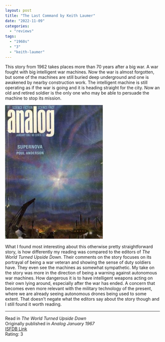 ```yaml
---
layout: post
title: "The Last Command by Keith Laumer"
date: "2022-11-09"
categories:
  - "reviews"
tags:
  - "1960s"
  - "3"
  - "keith-laumer"
---
```


This story from 1962 takes places more than 70 years after a big war. A war fought with big intelligent war machines. Now the war is almost forgotten, but some of the machines are still buried deep underground and one is awakened by nearby construction work. The intelligent machine is still operating as if the war is going and it is heading straight for the city. Now an old and retired soldier is the only one who may be able to persuade the machine to stop its mission.

![](/assets/images/6242500.jpg)

What I found most interesting about this otherwise pretty straightforward story, is how differently my reading was compared to the editors of _The World Turned Upside Down_. Their comments on the story focuses on its portrayal of being a war veteran and showing the sense of duty soldiers have. They even see the machines as somewhat sympathetic. My take on the story was more in the direction of being a warning against autonomous war machines. How dangerous it is to have intelligent weapons acting on their own lying around, especially after the war has ended. A concern that becomes even more relevant with the military technology of the present, where we are already seeing autonomous drones being used to some extent. That doesn't negate what the editors say about the story though and I still found it worth reading.

* * *

Read in _The World Turned Upside Down_\
Originally published in _Analog January 1967_\
[ISFDB Link](https://isfdb.org/cgi-bin/title.cgi?45534)\
Rating: 3
